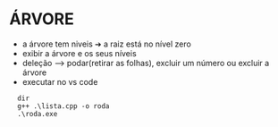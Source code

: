 # ÁRVORE
* a árvore tem niveis ➔ a raiz está no nível zero
* exibir a árvore e os seus níveis
* deleção --> podar(retirar as folhas), excluir um número ou excluir a árvore
* executar no vs code
```
  dir
  g++ .\lista.cpp -o roda
  .\roda.exe
```
